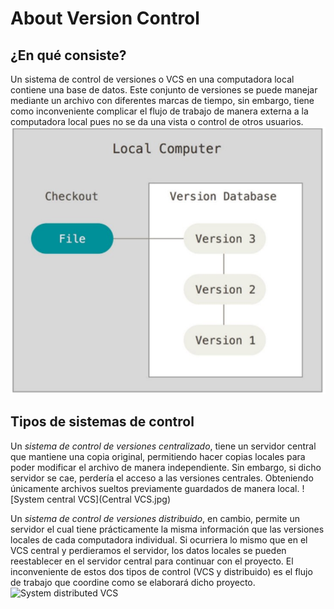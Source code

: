 # **About Version Control**
## ¿En qué consiste?

Un sistema de control de versiones o VCS en una computadora local contiene una base de datos. Este conjunto de versiones se puede manejar mediante un archivo con diferentes marcas de tiempo, sin embargo, tiene como inconveniente complicar el flujo de trabajo de manera externa a la computadora local pues no se da una vista o control de otros usuarios.
![Sistema VCS](VCS.jpg)

## Tipos de sistemas de control

Un *sistema de control de versiones centralizado*, tiene un servidor central que mantiene una copia original, permitiendo hacer copias locales para poder modificar el archivo de manera independiente. Sin embargo, si dicho servidor se cae, perdería el acceso a las versiones centrales. Obteniendo únicamente archivos sueltos previamente guardados de manera local.
![System central VCS](Central VCS.jpg)

Un *sistema de control de versiones distribuido*, en cambio, permite un servidor el cual tiene prácticamente la misma información que las versiones locales de cada computadora individual. Si ocurriera lo mismo que en el VCS central y perdieramos el servidor, los datos locales se pueden reestablecer en el servidor central para continuar con el proyecto. El inconveniente de estos dos tipos de control (VCS y distribuido) es el flujo de trabajo que coordine como se elaborará dicho proyecto.
![System distributed VCS](Distributed.jpg)